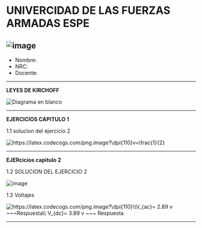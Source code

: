 # UNIVERCIDAD DE LAS FUERZAS ARMADAS ESPE
![image](https://user-images.githubusercontent.com/93835587/200637685-36b5617f-362c-431c-be40-4e8f929e43a1.png)
-------------------------------------------------------------------------------------------------------------------------------------------------------------------------------------------
* Nombre:
* NRC:
* Docente:

-------------------------------------------------------------------------------------------------------------------------------------------------------------------------------------------

**LEYES DE KIRCHOFF**

![Diagrama en blanco](https://user-images.githubusercontent.com/93835587/200838260-eb05f512-678f-41b2-8b5f-787d73714a17.png)


-------------------------------------------------------------------------------------------------------------------------------------------------------------------------------------------

**EJERCICIOS CAPITULO 1**

1.1 solucion del ejercicio 2

<img src="https://latex.codecogs.com/png.image?\dpi{110}v=\frac{1}{2}" title="https://latex.codecogs.com/png.image?\dpi{110}v=\frac{1}{2}" />

-------------------------------------------------------------------------------------------------------------------------------------------------------------------------------------------
**EJERcicios capitulo 2**

1.2 SOLUCION DEL EJERCICIO 2

![image](https://user-images.githubusercontent.com/93835587/200835109-73c2d925-cad2-4afe-9747-9ce76e60a682.png)

1.3 Voltajes

<img src="https://latex.codecogs.com/png.image?\dpi{110}\\V_{ac}=&space;2.89&space;v&space;~~~Respuesta\\&space;V_{dc}=&space;3.89&space;v&space;~~~&space;Respuesta" title="https://latex.codecogs.com/png.image?\dpi{110}\\V_{ac}= 2.89 v ~~~Respuesta\\ V_{dc}= 3.89 v ~~~ Respuesta" />



-------------------------------------------------------------------------------------------------------------------------------------------------------------------------------------------
